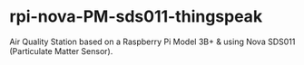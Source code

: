 # rpi-nova-PM-sds011-thingspeak
Air Quality Station based on a Raspberry Pi Model 3B+ &amp; using Nova SDS011 (Particulate Matter Sensor). 

